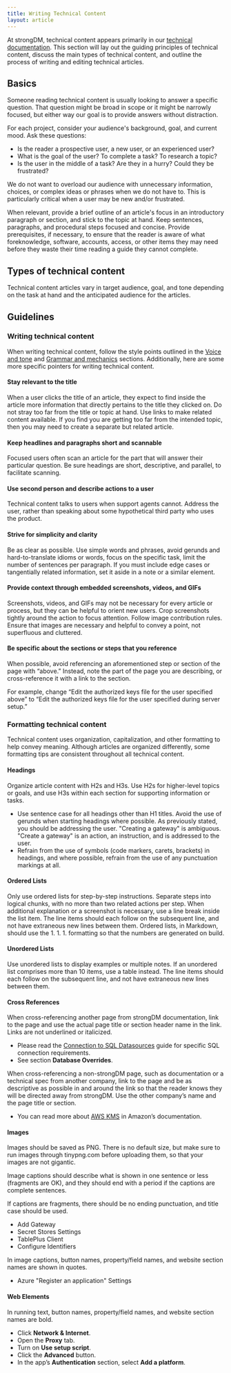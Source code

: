 ```yaml
---
title: Writing Technical Content
layout: article
---
```


At strongDM, technical content appears primarily in our [technical documentation](https://strongdm.com/docs). This section will lay out the guiding principles of technical content, discuss the main types of technical content, and outline the process of writing and editing technical articles.

## Basics

Someone reading technical content is usually looking to answer a specific question. That question might be broad in scope or it might be narrowly focused, but either way our goal is to provide answers without distraction.

For each project, consider your audience's background, goal, and current mood. Ask these questions:

- Is the reader a prospective user, a new user, or an experienced user?
- What is the goal of the user? To complete a task? To research a topic?
- Is the user in the middle of a task? Are they in a hurry? Could they be frustrated?

We do not want to overload our audience with unnecessary information, choices, or complex ideas or phrases when we do not have to. This is particularly critical when a user may be new and/or frustrated. 

When relevant, provide a brief outline of an article's focus in an introductory paragraph or section, and stick to the topic at hand. Keep sentences, paragraphs, and procedural steps focused and concise. Provide prerequisites, if necessary, to ensure that the reader is aware of what foreknowledge, software, accounts, access, or other items they may need before they waste their time reading a guide they cannot complete.

## Types of technical content

Technical content articles vary in target audience, goal, and tone depending on the task at hand and the anticipated audience for the articles.

## Guidelines

### Writing technical content

When writing technical content, follow the style points outlined in the [Voice and tone](/02-voice-and-tone.html.md) and [Grammar and mechanics](/04-grammar-and-mechanics.html.md) sections. Additionally, here are some more specific pointers for writing technical content.

#### Stay relevant to the title

When a user clicks the title of an article, they expect to find inside the article more information that directly pertains to the title they clicked on. Do not stray too far from the title or topic at hand. Use links to make related content available. If you find you are getting too far from the intended topic, then you may need to create a separate but related article.

#### Keep headlines and paragraphs short and scannable

Focused users often scan an article for the part that will answer their particular question. Be sure headings are short, descriptive, and parallel, to facilitate scanning.

#### Use second person and describe actions to a user

Technical content talks to users when support agents cannot. Address the user, rather than speaking about some hypothetical third party who uses the product.

#### Strive for simplicity and clarity

Be as clear as possible. Use simple words and phrases, avoid gerunds and hard-to-translate idioms or words, focus on the specific task, limit the number of sentences per paragraph. If you must include edge cases or tangentially related information, set it aside in a note or a similar element.

#### Provide context through embedded screenshots, videos, and GIFs

Screenshots, videos, and GIFs may not be necessary for every article or process, but they can be helpful to orient new users. Crop screenshots tightly around the action to focus attention. Follow image contribution rules. Ensure that images are necessary and helpful to convey a point, not superfluous and cluttered.

#### Be specific about the sections or steps that you reference

When possible, avoid referencing an aforementioned step or section of the page with “above.” Instead, note the part of the page you are describing, or cross-reference it with a link to the section.

For example, change “Edit the authorized keys file for the user specified above” to “Edit the authorized keys file for the user specified during server setup.”

### Formatting technical content

Technical content uses organization, capitalization, and other formatting to help convey meaning. Although articles are organized differently, some formatting tips are consistent throughout all technical content.

#### Headings

Organize article content with H2s and H3s. Use H2s for higher-level topics or goals, and use H3s within each section for supporting information or tasks.

* Use sentence case for all headings other than H1 titles. Avoid the use of gerunds when starting headings where possible. As previously stated, you should be addressing the user. "Creating a gateway" is ambiguous. "Create a gateway" is an action, an instruction, and is addressed to the user.
* Refrain from the use of symbols (code markers, carets, brackets) in headings, and where possible, refrain from the use of any punctuation markings at all.

#### Ordered Lists

Only use ordered lists for step-by-step instructions. Separate steps into logical chunks, with no more than two related actions per step. When additional explanation or a screenshot is necessary, use a line break inside the list item. The line items should each follow on the subsequent line, and not have extraneous new lines between them. Ordered lists, in Markdown, should use the 1. 1. 1. formatting so that the numbers are generated on build.

#### Unordered Lists

Use unordered lists to display examples or multiple notes. If an unordered list comprises more than 10 items, use a table instead. The line items should each follow on the subsequent line, and not have extraneous new lines between them.

#### Cross References

When cross-referencing another page from strongDM documentation, link to the page and use the actual page title or section header name in the link. Links are not underlined or italicized.

- Please read the [Connection to SQL Datasources](https://www.strongdm.com/docs/user-guide/connect-to-resources/connection-sql-datasources) guide for specific SQL connection requirements.
- See section **Database Overrides**.

When cross-referencing a non-strongDM page, such as documentation or a technical spec from another company, link to the page and be as descriptive as possible in and around the link so that the reader knows they will be directed away from strongDM. Use the other company’s name and the page title or section.

- You can read more about [AWS KMS](https://docs.aws.amazon.com/kms/latest/cryptographic-details/intro.html) in Amazon’s documentation.

#### Images
Images should be saved as PNG. There is no default size, but make sure to run images through tinypng.com before uploading them, so that your images are not gigantic.

Image captions should describe what is shown in one sentence or less (fragments are OK), and they should end with a period if the captions are complete sentences.

If captions are fragments, there should be no ending punctuation, and title case should be used.

- Add Gateway
- Secret Stores Settings
- TablePlus Client
- Configure Identifiers

In image captions, button names, property/field names, and website section names are shown in quotes.

- Azure "Register an application" Settings

#### Web Elements

In running text, button names, property/field names, and website section names are bold.

- Click **Network & Internet**.
- Open the **Proxy** tab.
- Turn on **Use setup script**.
- Click the **Advanced** button.
- In the app’s **Authentication** section, select **Add a platform**.



